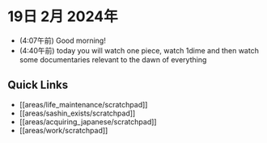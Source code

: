 # 19日 2月 2024年
- (4:07午前) Good morning!
- (4:40午前) today you will watch one piece, watch 1dime and then watch some documentaries relevant to the dawn of everything

 



## Quick Links
- [[areas/life_maintenance/scratchpad]]
- [[areas/sashin_exists/scratchpad]]
- [[areas/acquiring_japanese/scratchpad]]
- [[areas/work/scratchpad]]
